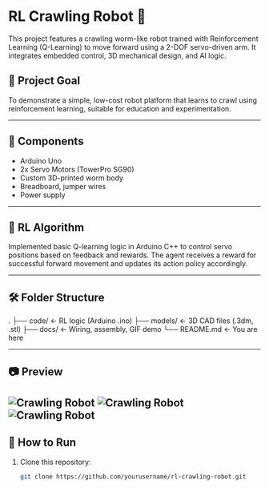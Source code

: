 # RL Crawling Robot 🐛

This project features a crawling worm-like robot trained with Reinforcement Learning (Q-Learning) to move forward using a 2-DOF servo-driven arm. It integrates embedded control, 3D mechanical design, and AI logic.

## 🎯 Project Goal

To demonstrate a simple, low-cost robot platform that learns to crawl using reinforcement learning, suitable for education and experimentation.

---

## 🔧 Components

- Arduino Uno
- 2x Servo Motors (TowerPro SG90)
- Custom 3D-printed worm body
- Breadboard, jumper wires
- Power supply

---

## 🧠 RL Algorithm

Implemented basic Q-learning logic in Arduino C++ to control servo positions based on feedback and rewards. The agent receives a reward for successful forward movement and updates its action policy accordingly.

---

## 🛠️ Folder Structure
.
├── code/ ← RL logic (Arduino .ino)
├── models/ ← 3D CAD files (.3dm, .stl)
├── docs/ ← Wiring, assembly, GIF demo
└── README.md ← You are here


---

## 📷 Preview

![Crawling Robot](docs/robot-1.jpg)
![Crawling Robot](docs/robot-2.jpg)
![Crawling Robot](docs/arduino-screenshot-0.jpg)
---

## 🔄 How to Run

1. Clone this repository:
   ```bash
   git clone https://github.com/yourusername/rl-crawling-robot.git

